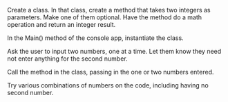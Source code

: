 Create a class. In that class, create a method that takes two integers as parameters. Make one of them optional. Have the method do a math operation and return an integer result.

In the Main() method of the console app, instantiate the class.

Ask the user to input two numbers, one at a time. Let them know they need not enter anything for the second number.

Call the method in the class, passing in the one or two numbers entered.

Try various combinations of numbers on the code, including having no second number.
